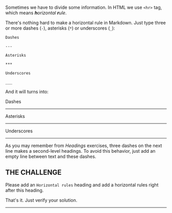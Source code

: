 Sometimes we have to divide some information. In HTML we use `<hr>` tag, which means _**h**orizontal **r**ule_.

There's nothing hard to make a horizontal rule in Markdown. Just type three or more dashes (`-`), asterisks (`*`) or underscores (`_`):

    Dashes

    ---

    Asterisks

    ***

    Underscores

    ___

And it will turns into:

Dashes

---

Asterisks

***

Underscores

___


As you may remember from _Headings_ exercises, three dashes on the next line makes a second-level headings. To avoid this behavior, just add an empty line between text and these dashes.

## THE CHALLENGE

Please add an `Horizontal rules` heading and add a horizontal rules right after this heading.

That's it. Just verify your solution.

---
